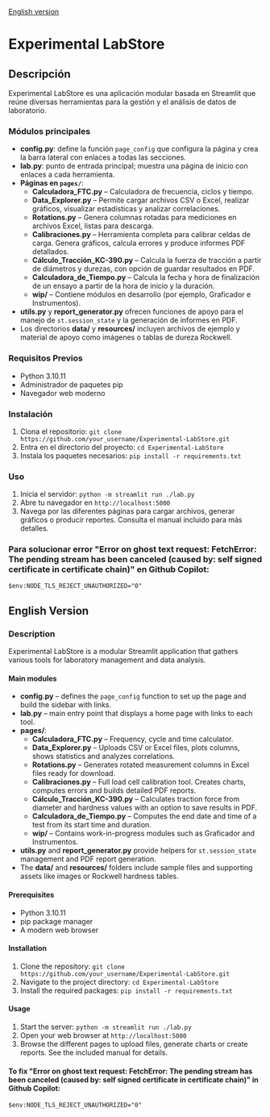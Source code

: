 [English version](#english-version)

# Experimental LabStore

## Descripción
Experimental LabStore es una aplicación modular basada en Streamlit que reúne diversas herramientas para la gestión y el análisis de datos de laboratorio.

### Módulos principales
- **config.py**: define la función `page_config` que configura la página y crea la barra lateral con enlaces a todas las secciones.
- **lab.py**: punto de entrada principal; muestra una página de inicio con enlaces a cada herramienta.
- **Páginas en `pages/`**:
  - **Calculadora_FTC.py** – Calculadora de frecuencia, ciclos y tiempo.
  - **Data_Explorer.py** – Permite cargar archivos CSV o Excel, realizar gráficos, visualizar estadísticas y analizar correlaciones.
  - **Rotations.py** – Genera columnas rotadas para mediciones en archivos Excel, listas para descarga.
  - **Calibraciones.py** – Herramienta completa para calibrar celdas de carga. Genera gráficos, calcula errores y produce informes PDF detallados.
  - **Cálculo_Tracción_KC-390.py** – Calcula la fuerza de tracción a partir de diámetros y durezas, con opción de guardar resultados en PDF.
  - **Calculadora_de_Tiempo.py** – Calcula la fecha y hora de finalización de un ensayo a partir de la hora de inicio y la duración.
  - **wip/** – Contiene módulos en desarrollo (por ejemplo, Graficador e Instrumentos).
- **utils.py** y **report_generator.py** ofrecen funciones de apoyo para el manejo de `st.session_state` y la generación de informes en PDF.
- Los directorios **data/** y **resources/** incluyen archivos de ejemplo y material de apoyo como imágenes o tablas de dureza Rockwell.

### Requisitos Previos
- Python 3.10.11
- Administrador de paquetes pip
- Navegador web moderno

### Instalación
1. Clona el repositorio: `git clone https://github.com/your_username/Experimental-LabStore.git`
2. Entra en el directorio del proyecto: `cd Experimental-LabStore`
3. Instala los paquetes necesarios: `pip install -r requirements.txt`

### Uso
1. Inicia el servidor: `python -m streamlit run ./lab.py`
2. Abre tu navegador en `http://localhost:5000`
3. Navega por las diferentes páginas para cargar archivos, generar gráficos o producir reportes. Consulta el manual incluido para más detalles.

### Para solucionar error "Error on ghost text request: FetchError: The pending stream has been canceled (caused by: self signed certificate in certificate chain)" en Github Copilot:
```
$env:NODE_TLS_REJECT_UNAUTHORIZED="0"
```

## English Version

### Description
Experimental LabStore is a modular Streamlit application that gathers various tools for laboratory management and data analysis.

#### Main modules
- **config.py** – defines the `page_config` function to set up the page and build the sidebar with links.
- **lab.py** – main entry point that displays a home page with links to each tool.
- **pages/**:
  - **Calculadora_FTC.py** – Frequency, cycle and time calculator.
  - **Data_Explorer.py** – Uploads CSV or Excel files, plots columns, shows statistics and analyzes correlations.
  - **Rotations.py** – Generates rotated measurement columns in Excel files ready for download.
  - **Calibraciones.py** – Full load cell calibration tool. Creates charts, computes errors and builds detailed PDF reports.
  - **Cálculo_Tracción_KC-390.py** – Calculates traction force from diameter and hardness values with an option to save results in PDF.
  - **Calculadora_de_Tiempo.py** – Computes the end date and time of a test from its start time and duration.
  - **wip/** – Contains work-in-progress modules such as Graficador and Instrumentos.
- **utils.py** and **report_generator.py** provide helpers for `st.session_state` management and PDF report generation.
- The **data/** and **resources/** folders include sample files and supporting assets like images or Rockwell hardness tables.

#### Prerequisites
- Python 3.10.11
- pip package manager
- A modern web browser

#### Installation
1. Clone the repository: `git clone https://github.com/your_username/Experimental-LabStore.git`
2. Navigate to the project directory: `cd Experimental-LabStore`
3. Install the required packages: `pip install -r requirements.txt`

#### Usage
1. Start the server: `python -m streamlit run ./lab.py`
2. Open your web browser at `http://localhost:5000`
3. Browse the different pages to upload files, generate charts or create reports. See the included manual for details.

#### To fix "Error on ghost text request: FetchError: The pending stream has been canceled (caused by: self signed certificate in certificate chain)" in Github Copilot:
```
$env:NODE_TLS_REJECT_UNAUTHORIZED="0"
```
